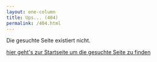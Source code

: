 ```yaml
---
layout: one-column
title: Ups... (404)
permalink: /404.html
---
```

Die gesuchte Seite existiert nicht.

<a href="/" class="button"><i class="fi-arrow-right"></i> hier geht's zur Startseite um die gesuchte Seite zu finden</a>
